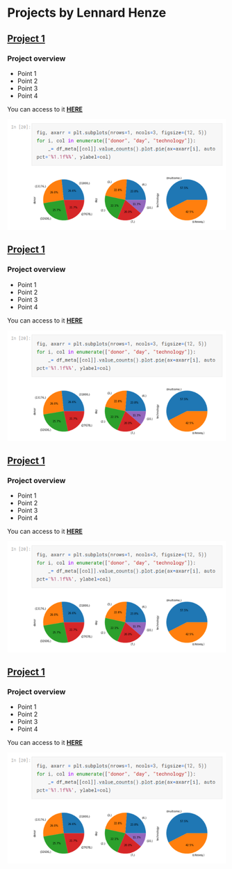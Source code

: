 # Projects by Lennard Henze


## [Project 1](https://github.com/henzelennard/henzelennard.github.io)

### Project overview
* Point 1
* Point 2
* Point 3
* Point 4

You can access to it **[HERE](https://github.com/henzelennard/henzelennard.github.io)**

[![Project 1 Image](Project1/placeholder.png)](https://github.com/henzelennard/henzelennard.github.io)



## [Project 1](https://github.com/henzelennard/henzelennard.github.io)

### Project overview
* Point 1
* Point 2
* Point 3
* Point 4

You can access to it **[HERE](https://github.com/henzelennard/henzelennard.github.io)**

[![Project 1 Image](Project1/placeholder.png)](https://github.com/henzelennard/henzelennard.github.io)



## [Project 1](https://github.com/henzelennard/henzelennard.github.io)

### Project overview
* Point 1
* Point 2
* Point 3
* Point 4

You can access to it **[HERE](https://github.com/henzelennard/henzelennard.github.io)**

[![Project 1 Image](Project1/placeholder.png)](https://github.com/henzelennard/henzelennard.github.io)



## [Project 1](https://github.com/henzelennard/henzelennard.github.io)

### Project overview
* Point 1
* Point 2
* Point 3
* Point 4

You can access to it **[HERE](https://github.com/henzelennard/henzelennard.github.io)**

[![Project 1 Image](Project1/placeholder.png)](https://github.com/henzelennard/henzelennard.github.io)
